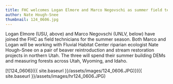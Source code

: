 ```yaml
---
title: FHC welcomes Logan Elmore and Marco Negovschi as summer field technicians
author: Nate Hough-Snee
thumbnail: 124_0606.jpg
---
```


Logan Elmore (USU, above) and Marco Negovschi (UNLV, below) have joined the FHC as field technicians for the summer season. Both Marco and Logan will be working with Fluvial Habitat Center riparian ecologist Nate Hough-Snee on a pair of  beaver reintroduction and stream restoration projects in northern Utah. The three will spend their summer building DEMs and measuring forests across Utah, Wyoming, and Idaho.

[![124_0606]({{ site.baseurl }}/assets/images/124_0606.JPG)]({{ site.baseurl }}/assets/images/hr124_0606.JPG)

